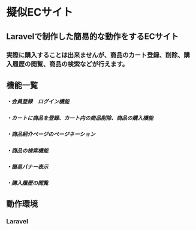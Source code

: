 # 擬似ECサイト
## Laravelで制作した簡易的な動作をするECサイト
### 実際に購入することは出来ませんが、商品のカート登録、削除、購入履歴の閲覧、商品の検索などが行えます。

## 機能一覧
##### ・会員登録　ログイン機能
##### ・カートに商品を登録、カート内の商品削除、商品の購入機能
##### ・商品紹介ページのページネーション
##### ・商品の検索機能
##### ・簡易バナー表示
##### ・購入履歴の閲覧

## 動作環境
### Laravel


